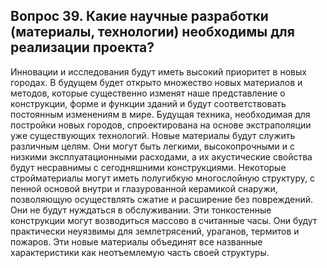 ## Вопрос 39. Какие научные разработки (материалы, технологии) необходимы для реализации проекта?

Инновации и исследования будут иметь высокий приоритет в новых городах. В будущем будет открыто множество новых материалов и методов, которые существенно изменят наше представление о конструкции, форме и функции зданий и будут соответствовать постоянным изменениям в мире. Будущая техника, необходимая для постройки новых городов, спроектирована на основе экстраполяции уже существующих технологий. Новые материалы будут служить различным целям. Они могут быть легкими, высокопрочными и с низкими эксплуатационными расходами, а их акустические свойства будут несравнимы с сегодняшними конструкциями. Некоторые стройматериалы могут иметь полугибкую многослойную структуру, с пенной основой внутри и глазурованной керамикой снаружи, позволяющую осуществлять сжатие и расширение без повреждений. Они не будут нуждаться в обслуживании. Эти тонкостенные конструкции могут возводиться массово в считанные часы. Они будут практически неуязвимы для землетрясений, ураганов, термитов и пожаров. Эти новые материалы объединят все названные характеристики как неотъемлемую часть своей структуры.